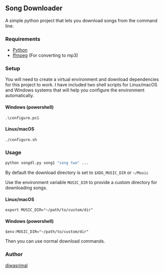 ## Song Downloader

A simple python project that lets you download songs
from the command line. 

### Requirements
* [Python](https://www.python.org/downloads/)
* [ffmpeg](https://ffmpeg.org/download.html) (For converting to mp3)

### Setup
You will need to create a virtual environment and download 
dependencies for this project to work. I have included two
shell scripts for Linux/macOS and Windows systems that will
help you configure the environment automatically.

#### Windows (powershell)
```.\configure.ps1```

#### Linux/macOS
```./configure.sh```


### Usage
```sh
python songdl.py song1 "song two" ...
```

By default the download directory is set to `$XDG_MUSIC_DIR` or `~/Music`

Use the environment variable `MUSIC_DIR` to provide a custom directory
for downloading songs.

#### Linux/macOS
```
export MUSIC_DIR="~/path/to/custom/dir"
```

#### Windows (powershell)
```
$env:MUSIC_DIR="~/path/to/custom/dir"
```
Then you can use normal download commands.

### Author
[diwasrimal](https://github.com/diwasrimal)
